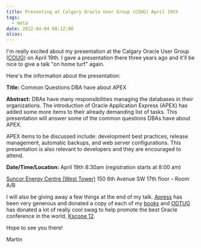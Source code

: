 ```yaml
---
title: Presenting at Calgary Oracle User Group (COUG) April 19th
tags:
  - meta
date: 2012-04-04 08:12:00
alias:
---
```


I'm really excited about my presentation at the Calgary Oracle User Group ([COUG](http://coug.ab.ca/)) on April 19th. I gave a presentation there three years ago and it'll be nice to give a talk "on home turf" again.

Here's the information about the presentation:

**Title:** Common Questions DBA have about APEX

**Abstract:** DBAs have many responsibilities managing the databases in their organizations. The introduction of Oracle Application Express (APEX) has added some more items to their already demanding list of tasks. This presentation will answer some of the common questions DBAs have about APEX.

APEX items to be discussed include: development best practices, release management, automatic backups, and web server configurations. This presentation is also relevant to developers and they are encouraged to attend.

**Date/Time/Location:**
April 19th 8:30am (registration starts at 8:00 am)

[Suncor Energy Centre (West Tower)](http://g.co/maps/kw523)
150 6th Avenue SW
17th floor – Room A/B

I will also be giving away a few things at the end of my talk. [Apress](http://www.apress.com/) has been very generous and donated a copy of each of my [books](http://www.talkapex.com/p/books.html) and [ODTUG](http://www.odtug.com/) has donated a lot of really cool swag to help promote the best Oracle conference in the world, [Kscope 12](http://www.kscope12.com/).

Hope to see you there!

Martin
